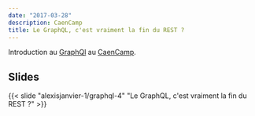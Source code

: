 ```yaml
---
date: "2017-03-28"
description: CaenCamp
title: Le GraphQL, c'est vraiment la fin du REST ?
---
```


Introduction au [GraphQl](https://graphql.org/) au [CaenCamp](https://caen.camp/talks/edition-28-le-graphql-cest-vraiment-la-fin-du-rest).  

## Slides

{{< slide "alexisjanvier-1/graphql-4" "Le GraphQL, c'est vraiment la fin du REST ?" >}}
